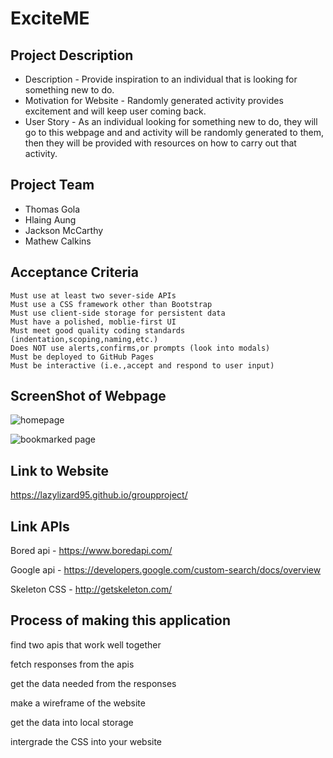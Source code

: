 # ExciteME

## Project Description
* Description - Provide inspiration to an individual that is looking for something new to do.  
* Motivation for Website - Randomly generated activity provides excitement and will keep user coming back. 
* User Story - As an individual looking for something new to do, they will go to this webpage and and activity will be randomly generated to them, then they will be provided with resources on how to carry out that activity.  

## Project Team
* Thomas Gola
* Hlaing Aung
* Jackson McCarthy
* Mathew Calkins

## Acceptance Criteria
```
Must use at least two sever-side APIs
Must use a CSS framework other than Bootstrap
Must use client-side storage for persistent data
Must have a polished, moblie-first UI
Must meet good quality coding standards (indentation,scoping,naming,etc.)
Does NOT use alerts,confirms,or prompts (look into modals)
Must be deployed to GitHub Pages
Must be interactive (i.e.,accept and respond to user input)
```

## ScreenShot of Webpage
![homepage](https://user-images.githubusercontent.com/90152576/141693196-8c297b21-4233-4c64-97f3-4460d94e32fe.png)

![bookmarked page](https://user-images.githubusercontent.com/90152576/141693200-c1da5a70-0d02-447d-a8e4-2c530f74ad46.png)

## Link to Website
https://lazylizard95.github.io/groupproject/

## Link APIs
Bored api - https://www.boredapi.com/

Google api - https://developers.google.com/custom-search/docs/overview

Skeleton CSS - http://getskeleton.com/

## Process of making this application
find two apis that work well together

fetch responses from the apis

get the data needed from the responses 

make a wireframe of the website 

get the data into local storage 

intergrade the CSS into your website
